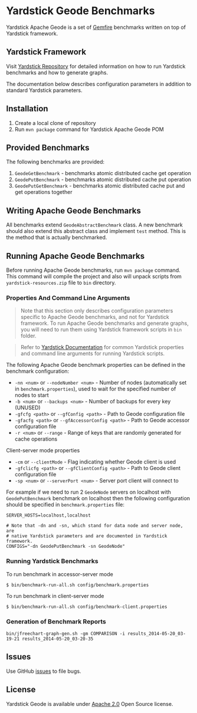 <!--
  Licensed to the Apache Software Foundation (ASF) under one or more
  contributor license agreements.  See the NOTICE file distributed with
  this work for additional information regarding copyright ownership.
  The ASF licenses this file to You under the Apache License, Version 2.0
  (the "License"); you may not use this file except in compliance with
  the License.  You may obtain a copy of the License at

       http://www.apache.org/licenses/LICENSE-2.0

  Unless required by applicable law or agreed to in writing, software
  distributed under the License is distributed on an "AS IS" BASIS,
  WITHOUT WARRANTIES OR CONDITIONS OF ANY KIND, either express or implied.
  See the License for the specific language governing permissions and
  limitations under the License.
-->

# Yardstick Geode Benchmarks
Yardstick Apache Geode is a set of <a href="http://geode.incubator.apache.org/">Gemfire</a> benchmarks written on top of Yardstick framework.

## Yardstick Framework
Visit <a href="https://github.com/gridgain/yardstick" target="_blank">Yardstick Repository</a> for detailed information on how to run Yardstick benchmarks and how to generate graphs.

The documentation below describes configuration parameters in addition to standard Yardstick parameters.

## Installation
1. Create a local clone of repository
2. Run `mvn package` command for Yardstick Apache Geode POM

## Provided Benchmarks
The following benchmarks are provided:

1. `GeodeGetBenchmark` - benchmarks atomic distributed cache get operation
2. `GeodePutBenchmark` - benchmarks atomic distributed cache put operation
3. `GeodePutGetBenchmark` - benchmarks atomic distributed cache put and get operations together

## Writing Apache Geode Benchmarks
All benchmarks extend `GeodeAbstractBenchmark` class. A new benchmark should also extend this abstract class and implement `test` method. This is the method that is actually benchmarked.

## Running Apache Geode Benchmarks
Before running Apache Geode benchmarks, run `mvn package` command. This command will compile the project and also will unpack scripts from `yardstick-resources.zip` file to `bin` directory.

### Properties And Command Line Arguments
> Note that this section only describes configuration parameters specific to Apache Geode benchmarks, and not for Yardstick framework. To run Apache Geode benchmarks and generate graphs, you will need to run them using Yardstick framework scripts in `bin` folder.

> Refer to [Yardstick Documentation](https://github.com/gridgain/yardstick) for common Yardstick properties and command line arguments for running Yardstick scripts.

The following Apache Geode benchmark properties can be defined in the benchmark configuration:

* `-nn <num>` or `--nodeNumber <num>` - Number of nodes (automatically set in `benchmark.properties`), used to wait for the specified number of nodes to start
* `-b <num>` or `--backups <num>` - Number of backups for every key (UNUSED)
* `-gfcfg <path>` or `--gfConfig <path>` - Path to Geode configuration file
* `-gfacfg <path>` or `--gfAccessorConfig <path>` - Path to Geode accessor configuration file
* `-r <num>` or `--range` - Range of keys that are randomly generated for cache operations

Client-server mode properties
* `-cm` or `--clientMode` - Flag indicating whether Geode client is used
* `-gfclicfg <path>` or `--gfClientConfig <path>` - Path to Geode client configuration file
* `-sp <num>` or `--serverPort <num>` - Server port client will connect to

For example if we need to run 2 `GeodeNode` servers on localhost with `GeodePutBenchmark` benchmark on localhost then the following configuration should be specified in `benchmark.properties` file:

```
SERVER_HOSTS=localhost,localhost
    
# Note that -dn and -sn, which stand for data node and server node, are 
# native Yardstick parameters and are documented in Yardstick framework.
CONFIGS="-dn GeodePutBenchmark -sn GeodeNode"
```

### Running Yardstick Benchmarks
To run benchmark in accessor-server mode
```
$ bin/benchmark-run-all.sh config/benchmark.properties
```

To run benchmark in client-server mode
```
$ bin/benchmark-run-all.sh config/benchmark-client.properties
```

### Generation of Benchmark Reports

```
bin/jfreechart-graph-gen.sh -gm COMPARISON -i results_2014-05-20_03-19-21 results_2014-05-20_03-20-35
``` 

## Issues
Use GitHub [issues](https://github.com/rdiyewar/yardstick-geode/issues) to file bugs.

## License
Yardstick Geode is available under [Apache 2.0](http://www.apache.org/licenses/LICENSE-2.0.html) Open Source license.
